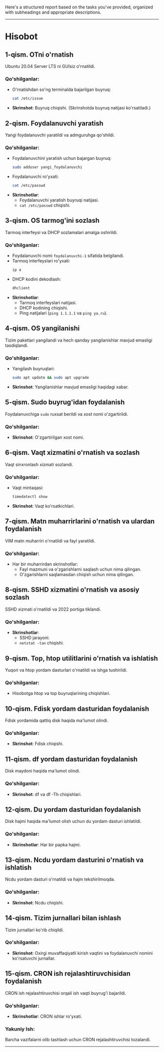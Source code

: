 Here's a structured report based on the tasks you've provided, organized with subheadings and appropriate descriptions. 

---

# Hisobot

## 1-qism. OTni o'rnatish
Ubuntu 20.04 Server LTS ni GUIsiz o'rnatildi. 

### Qo'shilganlar:
- O'rnatishdan so'ng terminalda bajarilgan buyruq: 
  ```bash
  cat /etc/issue
  ```
- **Skrinshot**: Buyruq chiqishi. (Skrinshotda buyruq natijasi ko'rsatiladi.)

## 2-qism. Foydalanuvchi yaratish
Yangi foydalanuvchi yaratildi va admguruhga qo'shildi.

### Qo'shilganlar:
- Foydalanuvchini yaratish uchun bajargan buyruq:
  ```bash
  sudo adduser yangi_foydalanuvchi
  ```
- Foydalanuvchi ro'yxati:
  ```bash
  cat /etc/passwd
  ```
- **Skrinshotlar**: 
  - Foydalanuvchi yaratish buyruqi natijasi.
  - `cat /etc/passwd` chiqishi.

## 3-qism. OS tarmog'ini sozlash
Tarmoq interfeysi va DHCP sozlamalari amalga oshirildi.

### Qo'shilganlar:
- Foydalanuvchi nomi `foydalanuvchi-1` sifatida belgilandi.
- Tarmoq interfeyslari ro'yxati:
  ```bash
  ip a
  ```
- DHCP kodini dekodlash:
  ```bash
  dhclient
  ```
- **Skrinshotlar**:
  - Tarmoq interfeyslari natijasi.
  - DHCP kodining chiqishi.
  - Ping natijalari (`ping 1.1.1.1` va `ping ya.ru`).

## 4-qism. OS yangilanishi
Tizim paketlari yangilandi va hech qanday yangilanishlar mavjud emasligi tasdiqlandi.

### Qo'shilganlar:
- Yangilash buyruqlari:
  ```bash
  sudo apt update && sudo apt upgrade
  ```
- **Skrinshot**: Yangilanishlar mavjud emasligi haqidagi xabar.

## 5-qism. Sudo buyrug'idan foydalanish
Foydalanuvchiga `sudo` ruxsat berildi va xost nomi o'zgartirildi.

### Qo'shilganlar:
- **Skrinshot**: O'zgartirilgan xost nomi.

## 6-qism. Vaqt xizmatini o'rnatish va sozlash
Vaqt sinxronlash xizmati sozlandi.

### Qo'shilganlar:
- Vaqt mintaqasi:
  ```bash
  timedatectl show
  ```
- **Skrinshot**: Vaqt ko'rsatkichlari.

## 7-qism. Matn muharrirlarini o'rnatish va ulardan foydalanish
VIM matn muharriri o'rnatildi va fayl yaratildi.

### Qo'shilganlar:
- Har bir muharrirdan skrinshotlar:
  - Fayl mazmuni va o'zgarishlarni saqlash uchun nima qilingan.
  - O'zgarishlarni saqlamasdan chiqish uchun nima qilingan.

## 8-qism. SSHD xizmatini o'rnatish va asosiy sozlash
SSHD xizmati o'rnatildi va 2022 portiga tiklandi.

### Qo'shilganlar:
- **Skrinshotlar**:
  - SSHD jarayoni.
  - `netstat -tan` chiqishi.

## 9-qism. Top, htop utilitlarini o'rnatish va ishlatish
Yuqori va htop yordam dasturlari o'rnatildi va ishga tushirildi.

### Qo'shilganlar:
- Hisobotga htop va top buyruqlarining chiqishlari.

## 10-qism. Fdisk yordam dasturidan foydalanish
Fdisk yordamida qattiq disk haqida ma'lumot olindi.

### Qo'shilganlar:
- **Skrinshot**: Fdisk chiqishi.

## 11-qism. df yordam dasturidan foydalanish
Disk maydoni haqida ma'lumot olindi.

### Qo'shilganlar:
- **Skrinshot**: df va df -Th chiqishlari.

## 12-qism. Du yordam dasturidan foydalanish
Disk hajmi haqida ma'lumot olish uchun du yordam dasturi ishlatildi.

### Qo'shilganlar:
- **Skrinshotlar**: Har bir papka hajmi.

## 13-qism. Ncdu yordam dasturini o'rnatish va ishlatish
Ncdu yordam dasturi o'rnatildi va hajm tekshirilmoqda.

### Qo'shilganlar:
- **Skrinshot**: Ncdu chiqishi.

## 14-qism. Tizim jurnallari bilan ishlash
Tizim jurnallari ko'rib chiqildi.

### Qo'shilganlar:
- **Skrinshot**: Oxirgi muvaffaqiyatli kirish vaqtini va foydalanuvchi nomini ko'rsatuvchi jurnallar.

## 15-qism. CRON ish rejalashtiruvchisidan foydalanish
CRON ish rejalashtiruvchisi orqali ish vaqti buyrug'i bajarildi.

### Qo'shilganlar:
- **Skrinshotlar**: CRON ishlar ro'yxati.

### Yakuniy Ish:
Barcha vazifalarni olib tashlash uchun CRON rejalashtiruvchisi tozalandi. 

---
